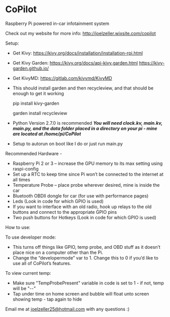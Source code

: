 # CoPilot
Raspberry Pi powered in-car infotainment system

Check out my website for more info: http://joelzeller.wixsite.com/copilot

Setup:
-	Get Kivy: https://kivy.org/docs/installation/installation-rpi.html
-	Get Kivy Garden: https://kivy.org/docs/api-kivy.garden.html 
		 	 https://kivy-garden.github.io/
-	Get KivyMD: https://gitlab.com/kivymd/KivyMD
-	This should install garden and then recycleview, and that should be enough to get it working
	
	pip install kivy-garden
	
	garden install recycleview

-	Python Version 2.7.0 is recommended
***You will need clock.kv, main.kv, main.py, and the data folder placed in a directory on your pi - mine are located at /home/pi/CoPilot***
-	Setup to autorun on boot like I do or just run main.py

Recommended Hardware - 
- Raspberry Pi 2 or 3 – increase the GPU memory to its max setting using raspi-config 
- Set up a RTC to keep time since Pi won’t be connected to the internet at all times
- Temperature Probe – place probe wherever desired, mine is inside the car
- Bluetooth OBDII dongle for car (for use with performance pages)
- Leds (Look in code for which GPIO is used)
- If you want to interface with an old radio, hook up relays to the old buttons and connect to the appropriate GPIO pins
- Two push buttons for Hotkeys (Look in code for which GPIO is used)


How to use:
 
To use developer mode:
- This turns off things like GPIO, temp probe, and OBD stuff as it doesn’t place nice on a computer other than the Pi.
-  Change the “developermode” var to 1.  Change this to 0 if you’d like to use all of CoPilot’s features.

To view current temp:
- Make sure "TempProbePresent" variable in code is set to 1 - if not, temp will be "--"
- Tap under time on home screen and bubble will float unto screen showing temp - tap again to hide
 
Email me at joelzeller25@hotmail.com with any questions :)
